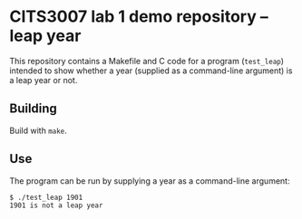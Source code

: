 # CITS3007 lab 1 demo repository – leap year

This repository contains a Makefile and C code for a program (`test_leap`)
intended to show whether a year (supplied as a command-line argument) is a leap
year or not.

## Building

Build with `make`.

## Use

The program can be run by supplying a year as a command-line argument:

```
$ ./test_leap 1901
1901 is not a leap year
```


